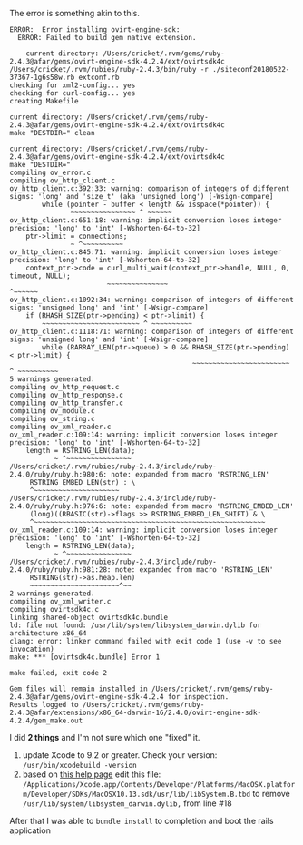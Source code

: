 The error is something akin to this.

```Building native extensions.  This could take a while...
ERROR:  Error installing ovirt-engine-sdk:
  ERROR: Failed to build gem native extension.

    current directory: /Users/cricket/.rvm/gems/ruby-2.4.3@afar/gems/ovirt-engine-sdk-4.2.4/ext/ovirtsdk4c
/Users/cricket/.rvm/rubies/ruby-2.4.3/bin/ruby -r ./siteconf20180522-37367-1g6s58w.rb extconf.rb
checking for xml2-config... yes
checking for curl-config... yes
creating Makefile

current directory: /Users/cricket/.rvm/gems/ruby-2.4.3@afar/gems/ovirt-engine-sdk-4.2.4/ext/ovirtsdk4c
make "DESTDIR=" clean

current directory: /Users/cricket/.rvm/gems/ruby-2.4.3@afar/gems/ovirt-engine-sdk-4.2.4/ext/ovirtsdk4c
make "DESTDIR="
compiling ov_error.c
compiling ov_http_client.c
ov_http_client.c:392:33: warning: comparison of integers of different signs: 'long' and 'size_t' (aka 'unsigned long') [-Wsign-compare]
        while (pointer - buffer < length && isspace(*pointer)) {
               ~~~~~~~~~~~~~~~~ ^ ~~~~~~
ov_http_client.c:651:18: warning: implicit conversion loses integer precision: 'long' to 'int' [-Wshorten-64-to-32]
    ptr->limit = connections;
               ~ ^~~~~~~~~~~
ov_http_client.c:845:71: warning: implicit conversion loses integer precision: 'long' to 'int' [-Wshorten-64-to-32]
    context_ptr->code = curl_multi_wait(context_ptr->handle, NULL, 0, timeout, NULL);
                        ~~~~~~~~~~~~~~~                               ^~~~~~~
ov_http_client.c:1092:34: warning: comparison of integers of different signs: 'unsigned long' and 'int' [-Wsign-compare]
    if (RHASH_SIZE(ptr->pending) < ptr->limit) {
        ~~~~~~~~~~~~~~~~~~~~~~~~ ^ ~~~~~~~~~~
ov_http_client.c:1118:71: warning: comparison of integers of different signs: 'unsigned long' and 'int' [-Wsign-compare]
        while (RARRAY_LEN(ptr->queue) > 0 && RHASH_SIZE(ptr->pending) < ptr->limit) {
                                             ~~~~~~~~~~~~~~~~~~~~~~~~ ^ ~~~~~~~~~~
5 warnings generated.
compiling ov_http_request.c
compiling ov_http_response.c
compiling ov_http_transfer.c
compiling ov_module.c
compiling ov_string.c
compiling ov_xml_reader.c
ov_xml_reader.c:109:14: warning: implicit conversion loses integer precision: 'long' to 'int' [-Wshorten-64-to-32]
    length = RSTRING_LEN(data);
           ~ ^~~~~~~~~~~~~~~~~
/Users/cricket/.rvm/rubies/ruby-2.4.3/include/ruby-2.4.0/ruby/ruby.h:980:6: note: expanded from macro 'RSTRING_LEN'
     RSTRING_EMBED_LEN(str) : \
     ^~~~~~~~~~~~~~~~~~~~~~
/Users/cricket/.rvm/rubies/ruby-2.4.3/include/ruby-2.4.0/ruby/ruby.h:976:6: note: expanded from macro 'RSTRING_EMBED_LEN'
     (long)((RBASIC(str)->flags >> RSTRING_EMBED_LEN_SHIFT) & \
     ^~~~~~~~~~~~~~~~~~~~~~~~~~~~~~~~~~~~~~~~~~~~~~~~~~~~~~~~~~
ov_xml_reader.c:109:14: warning: implicit conversion loses integer precision: 'long' to 'int' [-Wshorten-64-to-32]
    length = RSTRING_LEN(data);
           ~ ^~~~~~~~~~~~~~~~~
/Users/cricket/.rvm/rubies/ruby-2.4.3/include/ruby-2.4.0/ruby/ruby.h:981:28: note: expanded from macro 'RSTRING_LEN'
     RSTRING(str)->as.heap.len)
     ~~~~~~~~~~~~~~~~~~~~~~^~~
2 warnings generated.
compiling ov_xml_writer.c
compiling ovirtsdk4c.c
linking shared-object ovirtsdk4c.bundle
ld: file not found: /usr/lib/system/libsystem_darwin.dylib for architecture x86_64
clang: error: linker command failed with exit code 1 (use -v to see invocation)
make: *** [ovirtsdk4c.bundle] Error 1

make failed, exit code 2

Gem files will remain installed in /Users/cricket/.rvm/gems/ruby-2.4.3@afar/gems/ovirt-engine-sdk-4.2.4 for inspection.
Results logged to /Users/cricket/.rvm/gems/ruby-2.4.3@afar/extensions/x86_64-darwin-16/2.4.0/ovirt-engine-sdk-4.2.4/gem_make.out
```


I did **2 things** and I'm not sure which one "fixed" it.
1. update Xcode to 9.2 or greater. Check your version: `/usr/bin/xcodebuild -version`
2. based on [this help page](https://qiita.com/MosamosaPoodle/items/8dc818191d59548b48c7) edit this file: `/Applications/Xcode.app/Contents/Developer/Platforms/MacOSX.platform/Developer/SDKs/MacOSX10.13.sdk/usr/lib/libSystem.B.tbd`  to remove ` /usr/lib/system/libsystem_darwin.dylib,` from line #18

After that I was able to `bundle install` to completion and boot the rails application